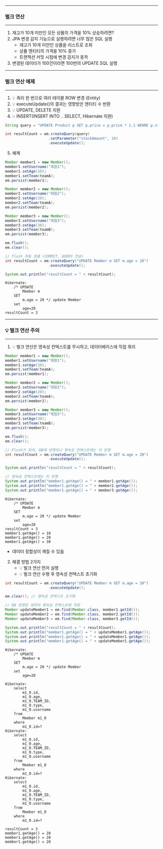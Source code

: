 -----
### 벌크 연산
-----
1. 재고가 10개 미만인 모든 상품의 가격을 10% 상승하려면?
2. JPA 변경 감지 기능으로 실행하려면 너무 많은 SQL 실행
   - 재고가 10개 미만인 상품을 리스트로 조회
   - 상품 엔티티의 가격을 10% 증가
   - 트랜잭션 커밋 시점에 변경 감지가 동작
3. 변경된 데이터가 100건이라면 100번의 UPDATE SQL 실행

-----
### 벌크 연산 예제
-----
1. 💡 쿼리 한 번으로 여러 테이블 ROW 변경 (Entity)
2. 💡 executeUpdate()의 결과는 영향받은 엔티티 수 반환
3. 💡 UPDATE, DELETE 지원
4. 💡 INSERT(INSERT INTO .. SELECT, Hibernate 지원)
```java
String query = "UPDATE Product p SET p.price = p.price * 1.1 WEHRE p.stockAmount < :stockAmount";

int resultCount = em.createQuery(query)
                    .setParameter("stockAmount", 10)
                    .executeUpdate();
```

5. 예제
```java
Member member1 = new Member();
member1.setUsername("회원1");
member1.setAge(10);
member1.setTeam(teamA);
em.persist(member1);

Member member2 = new Member();
member2.setUsername("회원2");
member2.setAge(20);
member2.setTeam(teamA);
em.persist(member2);

Member member3 = new Member();
member3.setUsername("회원3");
member3.setAge(30);
member3.setTeam(teamB);
em.persist(member3);

em.flush();
em.clear();

// flush 자동 호출 (COMMIT, QUERY 전송)
int resultCount = em.createQuery("UPDATE Member m SET m.age = 20")
                    .executeUpdate();

System.out.println("resultCount = " + resultCount);
```
```
Hibernate: 
    /* UPDATE
        Member m 
    SET
        m.age = 20 */ update Member 
    set
        age=20
resultCount = 3
```

-----
### 💡 벌크 연산 주의
-----
1. 💡 벌크 연산은 영속성 컨텍스트를 무시하고, 데이터베이스에 직접 쿼리
```java
Member member1 = new Member();
member1.setUsername("회원1");
member1.setAge(10);
member1.setTeam(teamA);
em.persist(member1);

Member member2 = new Member();
member2.setUsername("회원2");
member2.setAge(20);
member2.setTeam(teamA);
em.persist(member2);

Member member3 = new Member();
member3.setUsername("회원3");
member3.setAge(30);
member3.setTeam(teamB);
em.persist(member3);

em.flush();
em.clear();

// Flush가 되어, DB에 반영되나 영속성 컨텍스트에는 미 반영
int resultCount = em.createQuery("UPDATE Member m SET m.age = 20")
                    .executeUpdate();

System.out.println("resultCount = " + resultCount);

// 영속성 컨텍스트에는 미 반영
System.out.println("member1.getAge() = " + member1.getAge());
System.out.println("member1.getAge() = " + member2.getAge());
System.out.println("member1.getAge() = " + member3.getAge());
```
```
Hibernate: 
    /* UPDATE
        Member m 
    SET
        m.age = 20 */ update Member 
    set
        age=20
resultCount = 3
member1.getAge() = 10
member1.getAge() = 20
member1.getAge() = 30
```
   - 데이터 정합성이 깨질 수 있음

2. 해결 방법 2가지
   - 💡 벌크 연산 먼저 실행
   - 💡 벌크 연산 수행 후 영속성 컨텍스트 초기화
```java
int resultCount = em.createQuery("UPDATE Member m SET m.age = 20")
                    .executeUpdate();

em.clear(); // 영속성 컨텍스트 초기화

// DB 반영된 데이터 영속성 컨텍스트에 저장
Member updateMember1 = em.find(Member.class, member1.getId());
Member updateMember2 = em.find(Member.class, member2.getId());
Member updateMember3 = em.find(Member.class, member3.getId());

System.out.println("resultCount = " + resultCount);
System.out.println("member1.getAge() = " + updateMember1.getAge());
System.out.println("member1.getAge() = " + updateMember1.getAge());
System.out.println("member1.getAge() = " + updateMember1.getAge());
```
```
Hibernate: 
    /* UPDATE
        Member m 
    SET
        m.age = 20 */ update Member 
    set
        age=20

Hibernate: 
    select
        m1_0.id,
        m1_0.age,
        m1_0.TEAM_ID,
        m1_0.type,
        m1_0.username 
    from
        Member m1_0 
    where
        m1_0.id=?
Hibernate: 
    select
        m1_0.id,
        m1_0.age,
        m1_0.TEAM_ID,
        m1_0.type,
        m1_0.username 
    from
        Member m1_0 
    where
        m1_0.id=?
Hibernate: 
    select
        m1_0.id,
        m1_0.age,
        m1_0.TEAM_ID,
        m1_0.type,
        m1_0.username 
    from
        Member m1_0 
    where
        m1_0.id=?

resultCount = 3
member1.getAge() = 20
member1.getAge() = 20
member1.getAge() = 20
```

